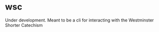 wsc
=============

Under development. Meant to be a cli for interacting with the Westminster Shorter Catechism

